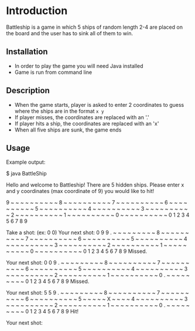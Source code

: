 # Introduction
Battleship is a game in which 5 ships of random length 2-4 are placed on the board and the user has to sink all of them to win.

## Installation
* In order to play the game you will need Java installed
* Game is run from command line

## Description
* When the game starts, player is asked to enter 2 coordinates to guess where the ships are in the format `x y`
* If player misses, the coordinates are replaced with an '.' 
* If player hits a ship, the coordinates are replaced with an 'x'
* When all five ships are sunk, the game ends

## Usage
Example output:

$ java BattleShip

Hello and welcome to Battleship!
There are 5 hidden ships.
Please enter x and y coordinates (max coordinate of 9) you would like to hit!

9 ~ ~ ~ ~ ~ ~ ~ ~ ~ ~ 
8 ~ ~ ~ ~ ~ ~ ~ ~ ~ ~ 
7 ~ ~ ~ ~ ~ ~ ~ ~ ~ ~ 
6 ~ ~ ~ ~ ~ ~ ~ ~ ~ ~ 
5 ~ ~ ~ ~ ~ ~ ~ ~ ~ ~ 
4 ~ ~ ~ ~ ~ ~ ~ ~ ~ ~ 
3 ~ ~ ~ ~ ~ ~ ~ ~ ~ ~ 
2 ~ ~ ~ ~ ~ ~ ~ ~ ~ ~ 
1 ~ ~ ~ ~ ~ ~ ~ ~ ~ ~ 
0 ~ ~ ~ ~ ~ ~ ~ ~ ~ ~ 
  0 1 2 3 4 5 6 7 8 9 


Take a shot: (ex: 0 0)
Your next shot: 0 9
9 . ~ ~ ~ ~ ~ ~ ~ ~ ~ 
8 ~ ~ ~ ~ ~ ~ ~ ~ ~ ~ 
7 ~ ~ ~ ~ ~ ~ ~ ~ ~ ~ 
6 ~ ~ ~ ~ ~ ~ ~ ~ ~ ~ 
5 ~ ~ ~ ~ ~ ~ ~ ~ ~ ~ 
4 ~ ~ ~ ~ ~ ~ ~ ~ ~ ~ 
3 ~ ~ ~ ~ ~ ~ ~ ~ ~ ~ 
2 ~ ~ ~ ~ ~ ~ ~ ~ ~ ~ 
1 ~ ~ ~ ~ ~ ~ ~ ~ ~ ~ 
0 ~ ~ ~ ~ ~ ~ ~ ~ ~ ~ 
  0 1 2 3 4 5 6 7 8 9 
Missed.


Your next shot: 0 0
9 . ~ ~ ~ ~ ~ ~ ~ ~ ~ 
8 ~ ~ ~ ~ ~ ~ ~ ~ ~ ~ 
7 ~ ~ ~ ~ ~ ~ ~ ~ ~ ~ 
6 ~ ~ ~ ~ ~ ~ ~ ~ ~ ~ 
5 ~ ~ ~ ~ ~ ~ ~ ~ ~ ~ 
4 ~ ~ ~ ~ ~ ~ ~ ~ ~ ~ 
3 ~ ~ ~ ~ ~ ~ ~ ~ ~ ~ 
2 ~ ~ ~ ~ ~ ~ ~ ~ ~ ~ 
1 ~ ~ ~ ~ ~ ~ ~ ~ ~ ~ 
0 . ~ ~ ~ ~ ~ ~ ~ ~ ~ 
  0 1 2 3 4 5 6 7 8 9 
Missed.


Your next shot: 5 5
9 . ~ ~ ~ ~ ~ ~ ~ ~ ~ 
8 ~ ~ ~ ~ ~ ~ ~ ~ ~ ~ 
7 ~ ~ ~ ~ ~ ~ ~ ~ ~ ~ 
6 ~ ~ ~ ~ ~ ~ ~ ~ ~ ~ 
5 ~ ~ ~ ~ ~ X ~ ~ ~ ~ 
4 ~ ~ ~ ~ ~ ~ ~ ~ ~ ~ 
3 ~ ~ ~ ~ ~ ~ ~ ~ ~ ~ 
2 ~ ~ ~ ~ ~ ~ ~ ~ ~ ~ 
1 ~ ~ ~ ~ ~ ~ ~ ~ ~ ~ 
0 . ~ ~ ~ ~ ~ ~ ~ ~ ~ 
  0 1 2 3 4 5 6 7 8 9 
Hit!


Your next shot: 
